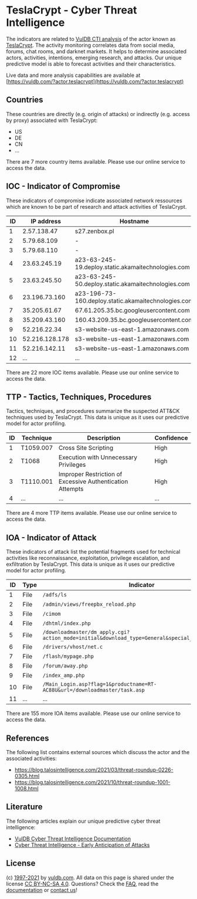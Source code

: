# TeslaCrypt - Cyber Threat Intelligence

The indicators are related to [VulDB CTI analysis](https://vuldb.com/?doc.cti) of the actor known as [TeslaCrypt](https://vuldb.com/?actor.teslacrypt). The activity monitoring correlates data from social media, forums, chat rooms, and darknet markets. It helps to determine associated actors, activities, intentions, emerging research, and attacks. Our unique predictive model is able to forecast activities and their characteristics.

Live data and more analysis capabilities are available at [https://vuldb.com/?actor.teslacrypt](https://vuldb.com/?actor.teslacrypt)

## Countries

These countries are directly (e.g. origin of attacks) or indirectly (e.g. access by proxy) associated with TeslaCrypt:

* US
* DE
* CN
* ...

There are 7 more country items available. Please use our online service to access the data.

## IOC - Indicator of Compromise

These indicators of compromise indicate associated network ressources which are known to be part of research and attack activities of TeslaCrypt.

ID | IP address | Hostname | Confidence
-- | ---------- | -------- | ----------
1 | 2.57.138.47 | s27.zenbox.pl | High
2 | 5.79.68.109 | - | High
3 | 5.79.68.110 | - | High
4 | 23.63.245.19 | a23-63-245-19.deploy.static.akamaitechnologies.com | High
5 | 23.63.245.50 | a23-63-245-50.deploy.static.akamaitechnologies.com | High
6 | 23.196.73.160 | a23-196-73-160.deploy.static.akamaitechnologies.com | High
7 | 35.205.61.67 | 67.61.205.35.bc.googleusercontent.com | Medium
8 | 35.209.43.160 | 160.43.209.35.bc.googleusercontent.com | Medium
9 | 52.216.22.34 | s3-website-us-east-1.amazonaws.com | Medium
10 | 52.216.128.178 | s3-website-us-east-1.amazonaws.com | Medium
11 | 52.216.142.11 | s3-website-us-east-1.amazonaws.com | Medium
12 | ... | ... | ...

There are 22 more IOC items available. Please use our online service to access the data.

## TTP - Tactics, Techniques, Procedures

Tactics, techniques, and procedures summarize the suspected ATT&CK techniques used by TeslaCrypt. This data is unique as it uses our predictive model for actor profiling.

ID | Technique | Description | Confidence
-- | --------- | ----------- | ----------
1 | T1059.007 | Cross Site Scripting | High
2 | T1068 | Execution with Unnecessary Privileges | High
3 | T1110.001 | Improper Restriction of Excessive Authentication Attempts | High
4 | ... | ... | ...

There are 4 more TTP items available. Please use our online service to access the data.

## IOA - Indicator of Attack

These indicators of attack list the potential fragments used for technical activities like reconnaissance, exploitation, privilege escalation, and exfiltration by TeslaCrypt. This data is unique as it uses our predictive model for actor profiling.

ID | Type | Indicator | Confidence
-- | ---- | --------- | ----------
1 | File | `/adfs/ls` | Medium
2 | File | `/admin/views/freepbx_reload.php` | High
3 | File | `/cimom` | Low
4 | File | `/dhtml/index.php` | High
5 | File | `/downloadmaster/dm_apply.cgi?action_mode=initial&download_type=General&special_cgi=get_language` | High
6 | File | `/drivers/vhost/net.c` | High
7 | File | `/flash/mypage.php` | High
8 | File | `/forum/away.php` | High
9 | File | `/index_amp.php` | High
10 | File | `/Main_Login.asp?flag=1&productname=RT-AC88U&url=/downloadmaster/task.asp` | High
11 | ... | ... | ...

There are 155 more IOA items available. Please use our online service to access the data.

## References

The following list contains external sources which discuss the actor and the associated activities:

* https://blog.talosintelligence.com/2021/03/threat-roundup-0226-0305.html
* https://blog.talosintelligence.com/2021/10/threat-roundup-1001-1008.html

## Literature

The following articles explain our unique predictive cyber threat intelligence:

* [VulDB Cyber Threat Intelligence Documentation](https://vuldb.com/?doc.cti)
* [Cyber Threat Intelligence - Early Anticipation of Attacks](https://www.scip.ch/en/?labs.20201022)

## License

(c) [1997-2021](https://vuldb.com/?doc.changelog) by [vuldb.com](https://vuldb.com/?doc.about). All data on this page is shared under the license [CC BY-NC-SA 4.0](https://creativecommons.org/licenses/by-nc-sa/4.0/). Questions? Check the [FAQ](https://vuldb.com/?doc.faq), read the [documentation](https://vuldb.com/?doc) or [contact us](https://vuldb.com/?contact)!
